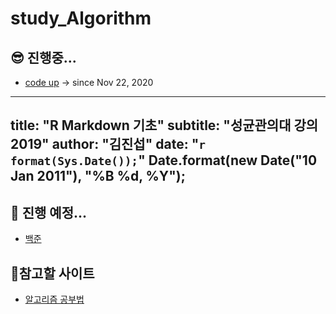 # study_Algorithm

## 😎 진행중...      
- <a href="https://codeup.kr/problemset.php"> code up</a> -> since Nov 22, 2020     
---
title: "R Markdown 기초"
subtitle: "성균관의대 강의 2019"
author: "김진섭"
date: "`r format(Sys.Date());`" 
Date.format(new Date("10 Jan 2011"), "%B %d, %Y"); 
---
## 🤩 진행 예정...
- <a href="https://www.acmicpc.net/problem/tags"> 백준</a>
      
## 🧐참고할 사이트   
- <a href="https://gmlwjd9405.github.io/2018/05/14/how-to-study-algorithms.html">알고리즘 공부법</a>
